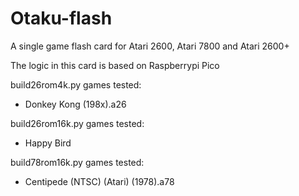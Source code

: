 # Otaku-flash
A single game flash card for Atari 2600, Atari 7800 and Atari 2600+

The logic in this card is based on Raspberrypi Pico

build26rom4k.py games tested:
- Donkey Kong (198x).a26

build26rom16k.py games tested:
- Happy Bird

build78rom16k.py games tested:
- Centipede (NTSC) (Atari) (1978).a78
